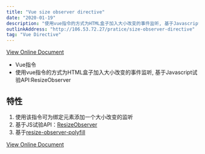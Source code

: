 ```yaml
---
title: "Vue size observer directive"
date: "2020-01-19"
description: "使用vue指令的方式为HTML盒子加入大小改变的事件监听, 基于Javascript试验API:ResizeObserver"
outlinkAddress: "http://106.53.72.27/pratice/size-observer-directive"
tag: "Vue Directive"
---
```


[View Online Document](http://106.53.72.27/pratice/size-observer-directive)

+ Vue指令
+ 使用vue指令的方式为HTML盒子加入大小改变的事件监听, 基于Javascript试验API:ResizeObserver

## 特性
1. 使用该指令可为绑定元素添加一个大小改变的监听
2. 基于JS试验API：[ResizeObserver](https://developer.mozilla.org/en-US/docs/Web/API/Resize_Observer_API)
3. 基于[resize-observer-polyfill](https://github.com/que-etc/resize-observer-polyfill)

[View Online Document](http://106.53.72.27/pratice/size-observer-directive)